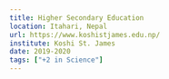 ```yaml
---
title: Higher Secondary Education
location: Itahari, Nepal
url: https://www.koshistjames.edu.np/
institute: Koshi St. James
date: 2019-2020
tags: ["+2 in Science"]
---
```

